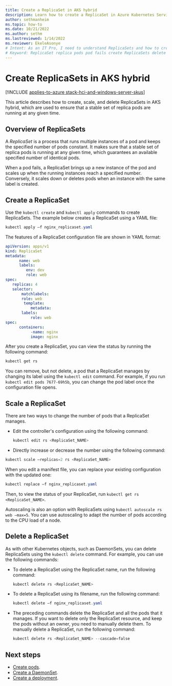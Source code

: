 ```yaml
---
title: Create a ReplicaSet in AKS hybrid
description: Learn how to create a ReplicaSet in Azure Kubernetes Service (AKS).
author: sethmanheim
ms.topic: how-to
ms.date: 10/21/2022
ms.author: sethm 
ms.lastreviewed: 1/14/2022
ms.reviewer: EkeleAsonye
# Intent: As an IT Pro, I need to understand ReplicaSets and how to create or delete them in order to manage pods in my AKS deployment. 
# Keyword: ReplicaSet replica pods pod fails create ReplicaSets delete ReplicaSets
---
```


# Create ReplicaSets in AKS hybrid

[!INCLUDE [applies-to-azure stack-hci-and-windows-server-skus](includes/aks-hci-applies-to-skus/aks-hybrid-applies-to-azure-stack-hci-windows-server-sku.md)]

This article describes how to create, scale, and delete ReplicaSets in AKS hybrid, which are used to ensure that a stable set of replica pods are running at any given time.

## Overview of ReplicaSets

A *ReplicaSet* is a process that runs multiple instances of a pod and keeps the specified number of pods constant. It makes sure that a stable set of replica pods is running at any given time, which guarantees an available specified number of identical pods.

When a pod fails, a ReplicaSet brings up a new instance of the pod and scales up when the running instances reach a specified number. Conversely, it scales down or deletes pods when an instance with the same label is created.

## Create a ReplicaSet

Use the `kubectl create` and `kubectl apply` commands to create ReplicaSets. The example below creates a ReplicaSet using a YAML file:

```powershell
kubectl apply –f nginx_replicaset.yaml
```

The features of a ReplicaSet configuration file are shown in YAML format:

```yml
apiVersion: apps/v1  
kind: ReplicaSet  
metadata: 
      name: web
      labels: 
         env: dev
         role: web
spec:  
   replicas: 4
   selector: 
       matchlabels: 
       role: web
        template:
           metadata:
       labels:
           role: web
spec:  
      containers:  
           -name: nginx  
           image: nginx
```

After you create a ReplicaSet, you can view the status by running the following command:

```powershell
kubectl get rs
```

You can remove, but not delete, a pod that a ReplicaSet manages by changing its label using the `kubectl edit` command. For example, if you run `kubectl edit pods 7677-69h5b`, you can change the pod label once the configuration file opens.

## Scale a ReplicaSet

There are two ways to change the number of pods that a ReplicaSet manages. 

- Edit the controller's configuration using the following command:

  ```powershell
  kubectl edit rs <ReplicaSet_NAME>
  ```

- Directly increase or decrease the number using the following command:

 ```powershell
 kubectl scale –replicas=2 rs <ReplicaSet_NAME>
 ```

When you edit a manifest file, you can replace your existing configuration with the updated one:

```powershell
kubectl replace –f nginx_replicaset.yaml
```

Then, to view the status of your ReplicaSet, run `kubectl get rs <ReplicaSet_NAME>`.

Autoscaling is also an option with ReplicaSets using `kubectl autoscale rs web –max=5`. You can use autoscaling to adapt the number of pods according to the CPU load of a node.

## Delete a ReplicaSet

As with other Kubernetes objects, such as DaemonSets, you can delete ReplicaSets using the `kubectl delete` command. For example, you can use the following commands:

- To delete a ReplicaSet using the ReplicaSet name, run the following command:

  ```powershell
  kubectl delete rs <ReplicaSet_NAME>
  ```

- To delete a ReplicaSet using its filename, run the following command:

  ```powershell
  kubectl delete –f nginx_replicaset.yaml
  ```

- The preceding commands delete the ReplicaSet and all the pods that it manages. If you want to delete only the ReplicaSet resource, and keep the pods without an owner, you need to manually delete them. To manually delete a ReplicaSet, run the following command:

  ```powershell
  kubectl delete rs <ReplicaSet_NAME> --cascade=false
  ```

## Next steps

- [Create pods](create-pods.md).
- [Create a DaemonSet](create-daemonsets.md).
- [Create a deployment](create-deployments.md).
